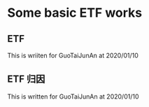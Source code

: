 # Some basic ETF works
## ETF
This is wriiten for GuoTaiJunAn at 2020/01/10
## ETF 归因
This is written for GuoTaiJunAn at 2020/01/10

